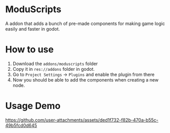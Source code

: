 # ModuScripts
A addon that adds a bunch of pre-made components for making game logic easily and faster in godot.

# How to use
1. Download the `addons/moduscripts` folder
2. Copy it in `res://addons` folder in godot.
3. Go to `Project Settings` -> `Plugins` and enable the plugin from there
4. Now you should be able to add the components when creating a new node.

# Usage Demo
https://github.com/user-attachments/assets/ded1f732-f82b-470a-b55c-49b5fcd0d645

